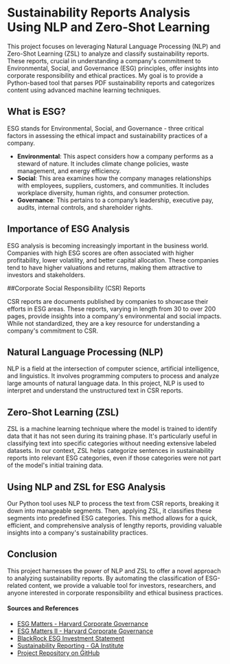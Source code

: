 # Sustainability Reports Analysis Using NLP and Zero-Shot Learning


This project focuses on leveraging Natural Language Processing (NLP) and Zero-Shot Learning (ZSL) to analyze and classify sustainability reports. These reports, crucial in understanding a company's commitment to Environmental, Social, and Governance (ESG) principles, offer insights into corporate responsibility and ethical practices. 
My goal is to provide a Python-based tool that parses PDF sustainability reports and categorizes content using advanced machine learning techniques.

## What is ESG?

ESG stands for Environmental, Social, and Governance - three critical factors in assessing the ethical impact and sustainability practices of a company.

* **Environmental**: This aspect considers how a company performs as a steward of nature. It includes climate change policies, waste management, and energy efficiency.
* **Social**: This area examines how the company manages relationships with employees, suppliers, customers, and communities. It includes workplace diversity, human rights, and consumer protection.
* **Governance**: This pertains to a company’s leadership, executive pay, audits, internal controls, and shareholder rights.

## Importance of ESG Analysis

ESG analysis is becoming increasingly important in the business world. Companies with high ESG scores are often associated with higher profitability, lower volatility, and better capital allocation. These companies tend to have higher valuations and returns, making them attractive to investors and stakeholders.

##Corporate Social Responsibility (CSR) Reports

CSR reports are documents published by companies to showcase their efforts in ESG areas. These reports, varying in length from 30 to over 200 pages, provide insights into a company's environmental and social impacts. While not standardized, they are a key resource for understanding a company's commitment to CSR.

## Natural Language Processing (NLP)

NLP is a field at the intersection of computer science, artificial intelligence, and linguistics. It involves programming computers to process and analyze large amounts of natural language data. In this project, NLP is used to interpret and understand the unstructured text in CSR reports.

## Zero-Shot Learning (ZSL)

ZSL is a machine learning technique where the model is trained to identify data that it has not seen during its training phase. It's particularly useful in classifying text into specific categories without needing extensive labeled datasets. In our context, ZSL helps categorize sentences in sustainability reports into relevant ESG categories, even if those categories were not part of the model's initial training data.

## Using NLP and ZSL for ESG Analysis

Our Python tool uses NLP to process the text from CSR reports, breaking it down into manageable segments. Then, applying ZSL, it classifies these segments into predefined ESG categories. This method allows for a quick, efficient, and comprehensive analysis of lengthy reports, providing valuable insights into a company's sustainability practices.

## Conclusion

This project harnesses the power of NLP and ZSL to offer a novel approach to analyzing sustainability reports. By automating the classification of ESG-related content, we provide a valuable tool for investors, researchers, and anyone interested in corporate responsibility and ethical business practices.

#### Sources and References
* [ESG Matters - Harvard Corporate Governance](https://corpgov.law.harvard.edu/2020/01/14/esg-matters/)
* [ESG Matters II - Harvard Corporate Governance](https://corpgov.law.harvard.edu/2021/06/02/esg-matters-ii/)
* [BlackRock ESG Investment Statement](https://www.blackrock.com/corporate/literature/publication/blk-esg-investment-statement-web.pdf)
* [Sustainability Reporting - GA Institute](https://www.ga-institute.com/index.php?id=9128)
* [Project Repository on GitHub](https://github.com/hannahawalsh/HTTF4-ESG-and-NLP)
